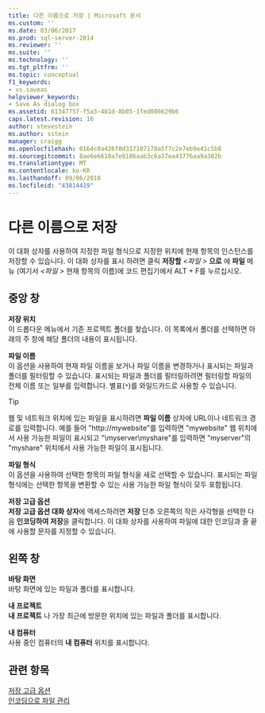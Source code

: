 ```yaml
---
title: 다른 이름으로 저장 | Microsoft 문서
ms.custom: ''
ms.date: 03/06/2017
ms.prod: sql-server-2014
ms.reviewer: ''
ms.suite: ''
ms.technology: ''
ms.tgt_pltfrm: ''
ms.topic: conceptual
f1_keywords:
- vs.saveas
helpviewer_keywords:
- Save As dialog box
ms.assetid: 61347757-f5a3-481d-8b05-1fed086629b6
caps.latest.revision: 16
author: stevestein
ms.author: sstein
manager: craigg
ms.openlocfilehash: 0164c0a426f0d317107178a5f7c2e7eb9e41c5b8
ms.sourcegitcommit: 8ae6e6618a7e9186aab3c6a37ea43776aa9a382b
ms.translationtype: MT
ms.contentlocale: ko-KR
ms.lasthandoff: 09/06/2018
ms.locfileid: "43814419"
---
```

# <a name="save-as"></a>다른 이름으로 저장
  이 대화 상자를 사용하여 지정한 파일 형식으로 지정한 위치에 현재 항목의 인스턴스를 저장할 수 있습니다. 이 대화 상자를 표시 하려면 클릭 **저장할**  *\<파일 >* **으로** 에 **파일** 메뉴 (여기서  *\<파일 >* 현재 항목의 이름)에 코드 편집기에서 ALT + F를 누르십시오.  
  
## <a name="central-panel"></a>중앙 창  
 **저장 위치**  
 이 드롭다운 메뉴에서 기존 프로젝트 폴더를 찾습니다. 이 목록에서 폴더를 선택하면 아래의 주 창에 해당 폴더의 내용이 표시됩니다.  
  
 **파일 이름**  
 이 옵션을 사용하여 현재 파일 이름을 보거나 파일 이름을 변경하거나 표시되는 파일과 폴더를 필터링할 수 있습니다. 표시되는 파일과 폴더를 필터링하려면 필터링할 파일의 전체 이름 또는 일부를 입력합니다. 별표(`*`)를 와일드카드로 사용할 수 있습니다.  
  
> [!TIP]  
>  웹 및 네트워크 위치에 있는 파일을 표시하려면 **파일 이름** 상자에 URL이나 네트워크 경로를 입력합니다. 예를 들어 "http://mywebsite"를 입력하면 "mywebsite" 웹 위치에서 사용 가능한 파일이 표시되고 "\\myserver\myshare"를 입력하면 "myserver"의 "myshare" 위치에서 사용 가능한 파일이 표시됩니다.  
  
 **파일 형식**  
 이 옵션을 사용하여 선택한 항목의 파일 형식을 새로 선택할 수 있습니다. 표시되는 파일 형식에는 선택한 항목을 변환할 수 있는 사용 가능한 파일 형식이 모두 포함됩니다.  
  
 **저장 고급 옵션**  
 **저장 고급 옵션 대화 상자**에 액세스하려면 **저장** 단추 오른쪽의 작은 사각형을 선택한 다음 **인코딩하여 저장**을 클릭합니다. 이 대화 상자를 사용하여 파일에 대한 인코딩과 줄 끝에 사용할 문자를 지정할 수 있습니다.  
  
## <a name="left-panel"></a>왼쪽 창  
 **바탕 화면**  
 바탕 화면에 있는 파일과 폴더를 표시합니다.  
  
 **내 프로젝트**  
 **내 프로젝트** 나 가장 최근에 방문한 위치에 있는 파일과 폴더를 표시합니다.  
  
 **내 컴퓨터**  
 사용 중인 컴퓨터의 **내 컴퓨터** 위치를 표시합니다.  
  
## <a name="see-also"></a>관련 항목  
 [저장 고급 옵션](advanced-save-options.md)   
 [인코딩으로 파일 관리](../solution/manage-files-with-encoding.md)  
  
  
